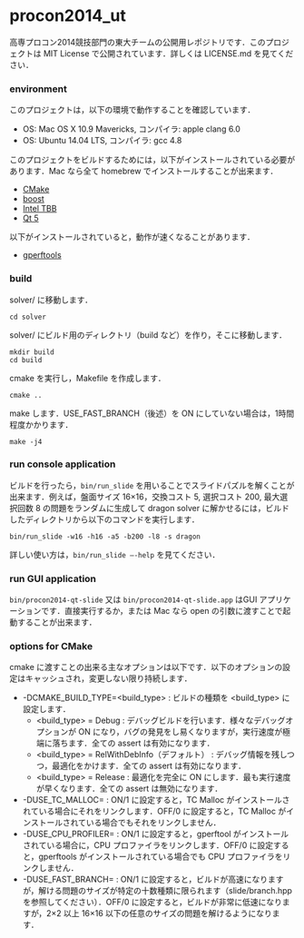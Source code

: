procon2014_ut
=============

高専プロコン2014競技部門の東大チームの公開用レポジトリです．このプロジェクトは MIT License で公開されています．詳しくは LICENSE.md を見てください．

### environment

このプロジェクトは，以下の環境で動作することを確認しています．

* OS: Mac OS X 10.9 Mavericks, コンパイラ: apple clang 6.0
* OS: Ubuntu 14.04 LTS, コンパイラ: gcc 4.8

このプロジェクトをビルドするためには，以下がインストールされている必要があります．Mac なら全て homebrew でインストールすることが出来ます．

* [CMake](http://www.cmake.org/)
* [boost](http://www.boost.org/)
* [Intel TBB](https://www.threadingbuildingblocks.org/)
* [Qt 5](http://qt-project.org/qt5)

以下がインストールされていると，動作が速くなることがあります．

* [gperftools](https://code.google.com/p/gperftools/)

### build

solver/ に移動します．

```
cd solver
```

solver/ にビルド用のディレクトリ（build など）を作り，そこに移動します．

```
mkdir build
cd build
```

cmake を実行し，Makefile を作成します．

```
cmake ..
```

make します．USE_FAST_BRANCH（後述）を ON にしていない場合は，1時間程度かかります．

```
make -j4
```

### run console application

ビルドを行ったら，`bin/run_slide` を用いることでスライドパズルを解くことが出来ます．例えば，盤面サイズ 16×16，交換コスト 5, 選択コスト 200, 最大選択回数 8 の問題をランダムに生成して dragon solver に解かせるには，ビルドしたディレクトリから以下のコマンドを実行します．

```
bin/run_slide -w16 -h16 -a5 -b200 -l8 -s dragon
```

詳しい使い方は，`bin/run_slide —-help` を見てください．

### run GUI application

`bin/procon2014-qt-slide` 又は `bin/procon2014-qt-slide.app` はGUI アプリケーションです．直接実行するか，または Mac なら open の引数に渡すことで起動することが出来ます．

### options for CMake

cmake に渡すことの出来る主なオプションは以下です．以下のオプションの設定はキャッシュされ，変更しない限り持続します．

* -DCMAKE_BUILD_TYPE=<build_type> : ビルドの種類を <build_type> に設定します．
	* <build_type> = Debug : デバッグビルドを行います．様々なデバッグオプションが ON になり，バグの発見をし易くなりますが，実行速度が極端に落ちます．全ての assert は有効になります．
	* <build_type> = RelWithDebInfo（デフォルト） : デバッグ情報を残しつつ，最適化をかけます．全ての assert は有効になります．
	* <build_type> = Release : 最適化を完全に ON にします．最も実行速度が早くなります．全ての assert は無効になります．
* -DUSE_TC_MALLOC=<value> : ON/1 に設定すると，TC Malloc がインストールされている場合にそれをリンクします．OFF/0 に設定すると，TC Malloc がインストールされている場合でもそれをリンクしません．
* -DUSE_CPU_PROFILER=<value> : ON/1 に設定すると，gperftool がインストールされている場合に，CPU プロファイラをリンクします．OFF/0 に設定すると，gperftools がインストールされている場合でも CPU プロファイラをリンクしません．
* -DUSE_FAST_BRANCH=<value> : ON/1 に設定すると，ビルドが高速になりますが，解ける問題のサイズが特定の十数種類に限られます（slide/branch.hpp を参照してください）．OFF/0 に設定すると，ビルドが非常に低速になりますが，2×2 以上 16×16 以下の任意のサイズの問題を解けるようになります．